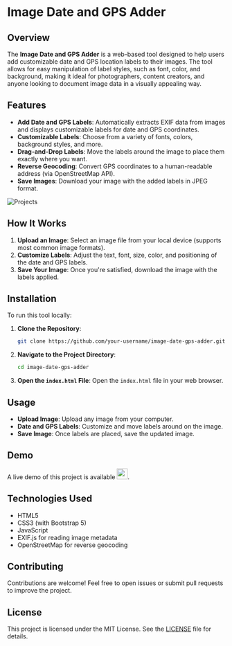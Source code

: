 # Image Date and GPS Adder

## Overview
The **Image Date and GPS Adder** is a web-based tool designed to help users add customizable date and GPS location labels to their images. The tool allows for easy manipulation of label styles, such as font, color, and background, making it ideal for photographers, content creators, and anyone looking to document image data in a visually appealing way.

## Features
- **Add Date and GPS Labels**: Automatically extracts EXIF data from images and displays customizable labels for date and GPS coordinates.
- **Customizable Labels**: Choose from a variety of fonts, colors, background styles, and more.
- **Drag-and-Drop Labels**: Move the labels around the image to place them exactly where you want.
- **Reverse Geocoding**: Convert GPS coordinates to a human-readable address (via OpenStreetMap API).
- **Save Images**: Download your image with the added labels in JPEG format.

![Projects](https://github.com/abport/Image-Date-GPS-Adder/blob/main/images/screenshot.png) 

## How It Works
1. **Upload an Image**: Select an image file from your local device (supports most common image formats).
2. **Customize Labels**: Adjust the text, font, size, color, and positioning of the date and GPS labels.
3. **Save Your Image**: Once you're satisfied, download the image with the labels applied.

## Installation
To run this tool locally:
1. **Clone the Repository**:
   ```bash
   git clone https://github.com/your-username/image-date-gps-adder.git
   ```

2. **Navigate to the Project Directory**:
   ```bash
   cd image-date-gps-adder
   ```

3. **Open the `index.html` File**:
   Open the `index.html` file in your web browser.
   
## Usage
- **Upload Image**: Upload any image from your computer.
- **Date and GPS Labels**: Customize and move labels around on the image.
- **Save Image**: Once labels are placed, save the updated image.

## Demo
A live demo of this project is available <a href="https://abport.github.io/Image-Date-GPS-Adder/"
    ><img
      src="https://img.shields.io/static/v1?label=&message=Live%20Demo%20Here&color=orange"
      height="25"
  /></a>.

## Technologies Used
- HTML5
- CSS3 (with Bootstrap 5)
- JavaScript
- EXIF.js for reading image metadata
- OpenStreetMap for reverse geocoding

## Contributing
Contributions are welcome! Feel free to open issues or submit pull requests to improve the project.

## License
This project is licensed under the MIT License. See the [LICENSE](LICENSE) file for details.
